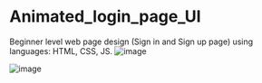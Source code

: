 # Animated_login_page_UI
Beginner level web page design (Sign in and Sign up page) using languages: HTML, CSS, JS.
![image](https://github.com/DASonalMangal/Animated_login_page_UI/assets/77008424/a39c27b4-fca2-419d-a0a6-904fecac862a)

![image](https://github.com/DASonalMangal/Animated_login_page_UI/assets/77008424/db0dce23-21a6-4c3f-b155-2b6f3ec894c2)

